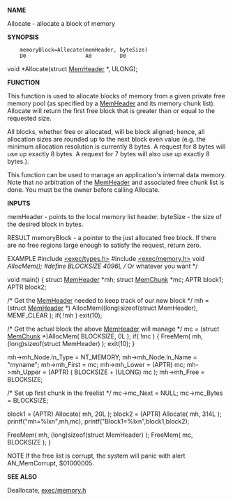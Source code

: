 
**NAME**

Allocate - allocate a block of memory

**SYNOPSIS**

```
    memoryBlock=Allocate(memHeader, byteSize)
    D0                   A0         D0

```
void *Allocate(struct [MemHeader](MemHeader) *, ULONG);

**FUNCTION**

This function is used to allocate blocks of memory from a given
private free memory pool (as specified by a [MemHeader](MemHeader) and its
memory chunk list).  Allocate will return the first free block that
is greater than or equal to the requested size.

All blocks, whether free or allocated, will be block aligned;
hence, all allocation sizes are rounded up to the next block even
value (e.g. the minimum allocation resolution is currently 8
bytes.  A request for 8 bytes will use up exactly 8 bytes.  A
request for 7 bytes will also use up exactly 8 bytes.).

This function can be used to manage an application's internal data
memory.  Note that no arbitration of the [MemHeader](MemHeader) and associated
free chunk list is done.  You must be the owner before calling
Allocate.

**INPUTS**

memHeader - points to the local memory list header.
byteSize - the size of the desired block in bytes.

RESULT
memoryBlock - a pointer to the just allocated free block.
If there are no free regions large enough to satisfy the
request, return zero.

EXAMPLE
#include [&#060;exec/types.h&#062;](&#060;exec/types.h&#062;)
#include [&#060;exec/memory.h&#062;](&#060;exec/memory.h&#062;)
void *AllocMem();
#define BLOCKSIZE 4096L /* Or whatever you want */

void main()
{
struct [MemHeader](MemHeader) *mh;
struct [MemChunk](MemChunk)  *mc;
APTR   block1;
APTR   block2;

/* Get the [MemHeader](MemHeader) needed to keep track of our new block */
mh = (struct [MemHeader](MemHeader) *)
AllocMem((long)sizeof(struct MemHeader), MEMF_CLEAR );
if( !mh )
exit(10);

/* Get the actual block the above [MemHeader](MemHeader) will manage */
mc = (struct [MemChunk](MemChunk) *)AllocMem( BLOCKSIZE, 0L );
if( !mc )
{
FreeMem( mh, (long)sizeof(struct MemHeader) ); exit(10);
}

mh-&#062;mh_Node.ln_Type = NT_MEMORY;
mh-&#062;mh_Node.ln_Name = &#034;myname&#034;;
mh-&#062;mh_First = mc;
mh-&#062;mh_Lower = (APTR) mc;
mh-&#062;mh_Upper = (APTR) ( BLOCKSIZE + (ULONG) mc );
mh-&#062;mh_Free  = BLOCKSIZE;

/* Set up first chunk in the freelist */
mc-&#062;mc_Next  = NULL;
mc-&#062;mc_Bytes = BLOCKSIZE;

block1 = (APTR) Allocate( mh, 20L );
block2 = (APTR) Allocate( mh, 314L );
printf(&#034;mh=$%lx mc=$%lxn&#034;,mh,mc);
printf(&#034;Block1=$%lx, Block2=$%lxn&#034;,block1,block2);

FreeMem( mh, (long)sizeof(struct MemHeader) );
FreeMem( mc, BLOCKSIZE );
}

NOTE
If the free list is corrupt, the system will panic with alert
AN_MemCorrupt, $01000005.

**SEE ALSO**

Deallocate, [exec/memory.h](exec/memory.h)
